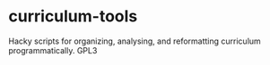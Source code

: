 # curriculum-tools
Hacky scripts for organizing, analysing, and reformatting curriculum programmatically. GPL3
